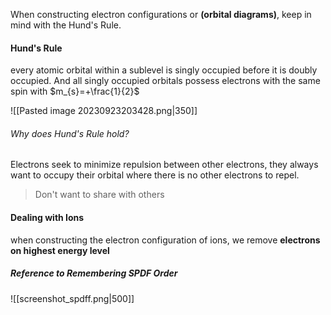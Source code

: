 When constructing electron configurations or **(orbital diagrams)**, keep in mind with the Hund's Rule.

#### Hund's Rule
every atomic orbital within a sublevel is singly occupied before it is doubly occupied. And all singly occupied orbitals possess electrons with the same spin with $m_{s}=+\frac{1}{2}$

![[Pasted image 20230923203428.png|350]]

###### Why does Hund's Rule hold?
Electrons seek to minimize repulsion between other electrons, they always want to occupy their orbital where there is no other electrons to repel. 
> Don't want to share with others


#### Dealing with Ions
when constructing the electron configuration of ions, we remove **electrons on highest energy level**

##### Reference to Remembering SPDF Order
![[screenshot_spdff.png|500]]



